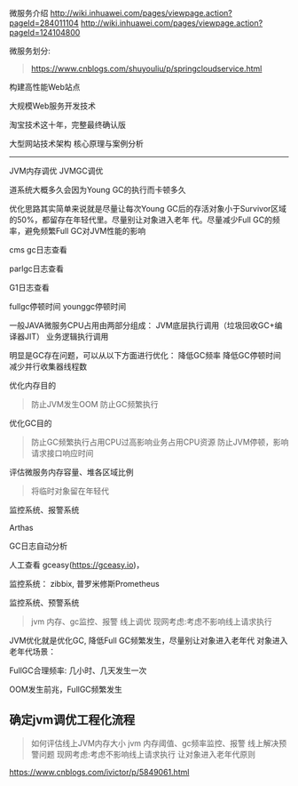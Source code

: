 
微服务介绍
http://wiki.inhuawei.com/pages/viewpage.action?pageId=284011104
http://wiki.inhuawei.com/pages/viewpage.action?pageId=124104800


微服务划分:
>https://www.cnblogs.com/shuyouliu/p/springcloudservice.html



构建高性能Web站点

大规模Web服务开发技术

淘宝技术这十年，完整最终确认版

大型网站技术架构 核心原理与案例分析

------------------------------------------------------------------------------------






JVM内存调优
JVMGC调优









道系统大概多久会因为Young GC的执行而卡顿多久


优化思路其实简单来说就是尽量让每次Young GC后的存活对象小于Survivor区域的50%，都留存在年轻代里。尽量别让对象进入老年 代。尽量减少Full GC的频率，避免频繁Full GC对JVM性能的影响

cms gc日志查看


parlgc日志查看

G1日志查看

fullgc停顿时间
younggc停顿时间




一般JAVA微服务CPU占用由两部分组成：
JVM底层执行调用（垃圾回收GC+编译器JIT）
业务逻辑执行调用



明显是GC存在问题，可以从以下方面进行优化：
降低GC频率
降低GC停顿时间
减少并行收集器线程数




优化内存目的
> 防止JVM发生OOM
> 防止GC频繁执行


优化GC目的
> 防止GC频繁执行占用CPU过高影响业务占用CPU资源
> 防止JVM停顿，影响请求接口响应时间


评估微服务内存容量、堆各区域比例
> 将临时对象留在年轻代



监控系统、报警系统



Arthas

GC日志自动分析

人工查看
gceasy(https://gceasy.io)，





监控系统： zibbix, 普罗米修斯Prometheus








监控系统、预警系统

> jvm 内存、gc监控、报警
> 线上调优
现网考虑:考虑不影响线上请求执行



JVM优化就是优化GC, 降低Full GC频繁发生，尽量别让对象进入老年代
对象进入老年代场景：


FullGC合理频率: 几小时、几天发生一次


OOM发生前兆，FullGC频繁发生






确定jvm调优工程化流程
------------------------------------------------
> 如何评估线上JVM内存大小
> jvm 内存阈值、gc频率监控、报警
> 线上解决预警问题
现网考虑:考虑不影响线上请求执行
让对象进入老年代原则


https://www.cnblogs.com/ivictor/p/5849061.html


